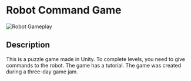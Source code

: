 # Robot Command Game

![Robot Gameplay](https://github.com/user-attachments/assets/1fdb754d-be62-49fa-baaa-d21b38d0de90)

## Description
This is a puzzle game made in Unity.
To complete levels, you need to give commands to the robot.
The game has a tutorial.
The game was created during a three-day game jam.
